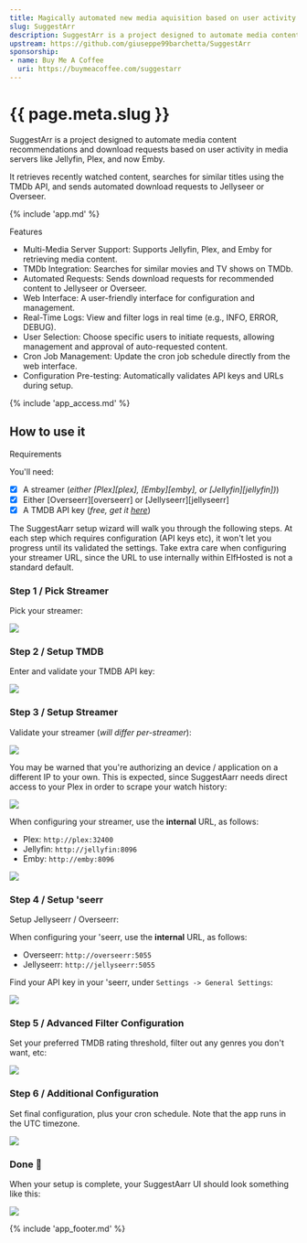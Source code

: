 ```yaml
---
title: Magically automated new media aquisition based on user activity
slug: SuggestArr
description: SuggestArr is a project designed to automate media content recommendations and download requests based on user activity in media servers like Jellyfin, Plex, and now Emby.
upstream: https://github.com/giuseppe99barchetta/SuggestArr
sponsorship: 
- name: Buy Me A Coffee
  uri: https://buymeacoffee.com/suggestarr
---
```


# {{ page.meta.slug }}

SuggestArr is a project designed to automate media content recommendations and download requests based on user activity in media servers like Jellyfin, Plex, and now Emby. 

It retrieves recently watched content, searches for similar titles using the TMDb API, and sends automated download requests to Jellyseer or Overseer.

{% include 'app.md' %}

Features

* Multi-Media Server Support: Supports Jellyfin, Plex, and Emby for retrieving media content.
* TMDb Integration: Searches for similar movies and TV shows on TMDb.
* Automated Requests: Sends download requests for recommended content to Jellyseer or Overseer.
* Web Interface: A user-friendly interface for configuration and management.
* Real-Time Logs: View and filter logs in real time (e.g., INFO, ERROR, DEBUG).
* User Selection: Choose specific users to initiate requests, allowing management and approval of auto-requested content.
* Cron Job Management: Update the cron job schedule directly from the web interface.
* Configuration Pre-testing: Automatically validates API keys and URLs during setup.

{% include 'app_access.md' %}

## How to use it

Requirements

You'll need:

* [x] A streamer (*either [Plex][plex], [Emby][emby], or [Jellyfin][jellyfin])*)
* [x] Either [Overseerr][overseerr] or [Jellyseerr][jellyseerr]
* [x] A TMDB API key (*free, get it [here](https://www.themoviedb.org/)*) 

The SuggestAarr setup wizard will walk you through the following steps. At each step which requires configuration (API keys etc), it won't let you progress until its validated the settings. Take extra care when configuring your streamer URL, since the URL to use internally within ElfHosted is not a standard default.

### Step 1 / Pick Streamer

Pick your streamer:

![](/images/suggestarr-setup-choose-streamer.png)

### Step 2 / Setup TMDB

Enter and validate your TMDB API key:

![](/images/suggestarr-setup-tmdb-api.png)


### Step 3 / Setup Streamer

Validate your streamer (*will differ per-streamer*):

![](/images/suggestarr-setup-login-plex.png)

You may be warned that you're authorizing an device / application on a different IP to your own. This is expected, since SuggestAarr needs direct access to your Plex in order to scrape your watch history:

![](/images/suggestarr-setup-login-plex-2.png)

When configuring your streamer, use the **internal** URL, as follows:

* Plex: `http://plex:32400`
* Jellyfin: `http://jellyfin:8096`
* Emby: `http://emby:8096`

![](/images/suggestarr-setup-plex-1.png)

### Step 4 / Setup 'seerr

Setup Jellyseerr / Overseerr:

When configuring your 'seerr, use the **internal** URL, as follows:

* Overseerr: `http://overseerr:5055`
* Jellyseerr: `http://jellyseerr:5055`

Find your API key in your 'seerr, under `Settings -> General Settings`:

![](/images/suggestarr-setup-overseerr-1.png)

### Step 5 / Advanced Filter Configuration

Set your preferred TMDB rating threshold, filter out any genres you don't want, etc:

![](/images/suggestarr-setup-filter-configuration.png)

### Step 6 / Additional Configuration

Set final configuration, plus your cron schedule. Note that the app runs in the UTC timezone.

![](/images/suggestarr-setup-additional-configuration.png)

### Done 🎉

When your setup is complete, your SuggestAarr UI should look something like this:

![](/images/suggestarr-setup-done.png)

{% include 'app_footer.md' %}